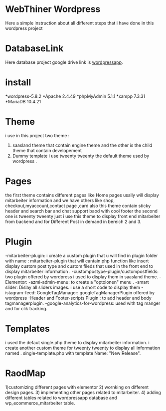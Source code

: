 # WebThiner Wordpress
Here a simple instruction about all different steps that i have done in  this wordpress project 
# DatabaseLink
Here database project google drive link is [wordpressapp](https://drive.google.com/file/d/1DK_yxatDhS7MDUnXc1vkS5FBkT_xjbxp/view?usp=sharing).

# install
*wordpress-5.8.2
*Apache 2.4.49
*phpMyAdmin 5.1.1
*xampp 7.3.31
*MariaDB 10.4.21

# Theme
i use in this project two theme :
1) saasland theme that contain engine theme and the other is the child theme that contain developement
2) Dummy template i use tweenty tweenty the default theme used by wordpress .

# Pages
the first theme contains different pages like Home pages usally will display mitarbeiter information 
and we have others like shop, checkout,myaccount,contact page ,card also this theme contain sticky header and search bar and chat support baod with cool footer 
the second one is tweenty tweenty just i use this theme to display front end mitarbeiter from backend and for Different Post in demand in bereich 2 and 3.

# Plugin 
-mitarbeiter-plugin:
i create a custom plugin that u will find in plugin folder with name : mitarbeiter-plugin that will cantain php function like insert display custom post type and custom fileds
that used in the front end to display mitarbeiter information .
-custompostype-plugin/custompostfields: 
two plugin offered by wordpress i used to display them in saasland theme.
-Elementor:
-azmi-admin-menu:
to create a "optoionen" menu .
-smart slider:
Dislay all sliders images. i use a short code to display them
-istagram-feed:
GoogleTagManager:
googleTagManagerPlugin offered by wordpress 
-Header and Footer-scripts Plugin :
to add header and body tagmanagerplugin.
-google-analytics-for-wordpress: used with tag manger and for clik tracking.
# Templates
i used the defaut single.php theme to display mitarbeiter information.
i create another custom theme for tweenty tweenty to display all information named .
single-template.php with template Name: "New Release".
# RaodMap
1)customizing different pages with elementor
2) wornking on different design pages.
3) implementing other pages related to mitarbeiter.
4) adding different tables related to wordpressapp database and  wp_ecommerce_mitarbeiter table.






